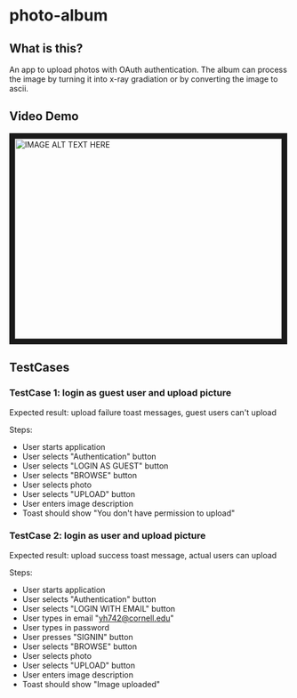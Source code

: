 # photo-album

## What is this?

An app to upload photos with OAuth authentication. The album can process the image by turning it into x-ray gradiation or by converting the image to ascii.

## Video Demo

<a href="https://youtu.be/hrMo-2LX4NE" target="_blank"><img src="http://img.youtube.com/vi/hrMo-2LX4NE/0.jpg" 
alt="IMAGE ALT TEXT HERE" width="480" height="360" border="10" /></a>

## TestCases

### TestCase 1: login as guest user and upload picture
Expected result: upload failure toast messages, guest users can't upload

Steps:

* User starts application
* User selects "Authentication" button
* User selects "LOGIN AS GUEST" button
* User selects "BROWSE" button
* User selects photo
* User selects "UPLOAD" button
* User enters image description
* Toast should show "You don't have permission to upload"

### TestCase 2: login as user and upload picture
Expected result: upload success toast message, actual users can upload

Steps:
* User starts application
* User selects "Authentication" button
* User selects "LOGIN WITH EMAIL" button
* User types in email "yh742@cornell.edu"
* User types in password
* User presses "SIGNIN" button
* User selects "BROWSE" button
* User selects photo
* User selects "UPLOAD" button
* User enters image description
* Toast should show "Image uploaded"
